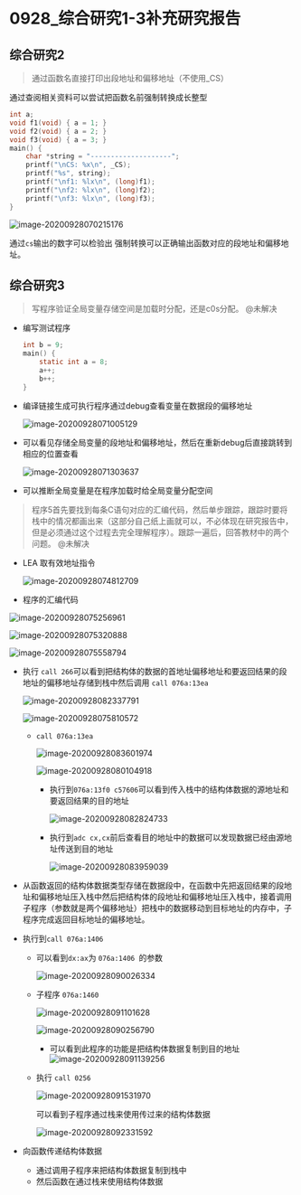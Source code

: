 # 0928_综合研究1-3补充研究报告

## 综合研究2

>  通过函数名直接打印出段地址和偏移地址（不使用_CS）

通过查阅相关资料可以尝试把函数名前强制转换成长整型

```c
int a;
void f1(void) { a = 1; }
void f2(void) { a = 2; }
void f3(void) { a = 3; }
main() {
    char *string = "--------------------";
    printf("\nCS: %x\n", _CS);
    printf("%s", string);
    printf("\nf1: %lx\n", (long)f1);
    printf("\nf2: %lx\n", (long)f2);
    printf("\nf3: %lx\n", (long)f3);
}
```

![image-20200928070215176](https://gitee.com/bgst009/markdownPicUrl/raw/master/20200928070215.png)

通过`cs`输出的数字可以检验出 强制转换可以正确输出函数对应的段地址和偏移地址。

## 综合研究3

> 写程序验证全局变量存储空间是加载时分配，还是c0s分配。	@未解决

- 编写测试程序

  ```c
  int b = 9;
  main() {
      static int a = 8;
      a++;
      b++;
  }
  ```

- 编译链接生成可执行程序通过debug查看变量在数据段的偏移地址

  ![image-20200928071005129](https://gitee.com/bgst009/markdownPicUrl/raw/master/20200928071005.png)

- 可以看见存储全局变量的段地址和偏移地址，然后在重新debug后直接跳转到相应的位置查看

  ![image-20200928071303637](https://gitee.com/bgst009/markdownPicUrl/raw/master/20200928071303.png)

- 可以推断全局变量是在程序加载时给全局变量分配空间

> 程序5首先要找到每条C语句对应的汇编代码，然后单步跟踪，跟踪时要将栈中的情况都画出来（这部分自己纸上画就可以，不必体现在研究报告中，但是必须通过这个过程去完全理解程序）。跟踪一遍后，回答教材中的两个问题。	@未解决 

- LEA 取有效地址指令

  ![image-20200928074812709](https://gitee.com/bgst009/markdownPicUrl/raw/master/20200928074812.png)

- 程序的汇编代码

![image-20200928075256961](https://gitee.com/bgst009/markdownPicUrl/raw/master/20200928075257.png)

![image-20200928075320888](https://gitee.com/bgst009/markdownPicUrl/raw/master/20200928075321.png)

![image-20200928075558794](https://gitee.com/bgst009/markdownPicUrl/raw/master/20200928075558.png)

- 执行 `call 266`可以看到把结构体的数据的首地址偏移地址和要返回结果的段地址的偏移地址存储到栈中然后调用 `call 076a:13ea`

  ![image-20200928082337791](https://gitee.com/bgst009/markdownPicUrl/raw/master/20200928082337.png)

  ![image-20200928075810572](https://gitee.com/bgst009/markdownPicUrl/raw/master/20200928075810.png)
  - `call 076a:13ea` 

    ![image-20200928083601974](https://gitee.com/bgst009/markdownPicUrl/raw/master/20200928083602.png)

    ![image-20200928080104918](https://gitee.com/bgst009/markdownPicUrl/raw/master/20200928080105.png)

    - 执行到`076a:13f0 c57606`可以看到传入栈中的结构体数据的源地址和要返回结果的目的地址

      ![image-20200928082824733](https://gitee.com/bgst009/markdownPicUrl/raw/master/20200928082824.png)

    - 执行到`adc cx,cx`前后查看目的地址中的数据可以发现数据已经由源地址传送到目的地址

      ![image-20200928083959039](https://gitee.com/bgst009/markdownPicUrl/raw/master/20200928083959.png)

- 从函数返回的结构体数据类型存储在数据段中，在函数中先把返回结果的段地址和偏移地址压入栈中然后把结构体的段地址和偏移地址压入栈中，接着调用子程序（参数就是两个偏移地址）把栈中的数据移动到目标地址的内存中，子程序完成返回目标地址的偏移地址。

- 执行到`call 076a:1406 `

  - 可以看到`dx:ax`为 `076a:1406 `的参数

    ![image-20200928090026334](https://gitee.com/bgst009/markdownPicUrl/raw/master/20200928090026.png)

  - 子程序 `076a:1460`

    ![image-20200928091101628](https://gitee.com/bgst009/markdownPicUrl/raw/master/20200928091101.png)

    ![image-20200928090256790](https://gitee.com/bgst009/markdownPicUrl/raw/master/20200928090256.png)

    - 可以看到此程序的功能是把结构体数据复制到目的地址![image-20200928091139256](https://gitee.com/bgst009/markdownPicUrl/raw/master/20200928091139.png)

  - 执行 `call 0256`

    ![image-20200928091531970](https://gitee.com/bgst009/markdownPicUrl/raw/master/20200928091532.png)

    可以看到子程序通过栈来使用传过来的结构体数据

    ![image-20200928092331592](https://gitee.com/bgst009/markdownPicUrl/raw/master/20200928092331.png)

- 向函数传递结构体数据

  - 通过调用子程序来把结构体数据复制到栈中
  - 然后函数在通过栈来使用结构体数据

